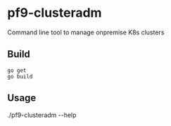 # pf9-clusteradm 

Command line tool to manage onpremise K8s clusters

## Build
```
go get 
go build
```
## Usage
./pf9-clusteradm --help
